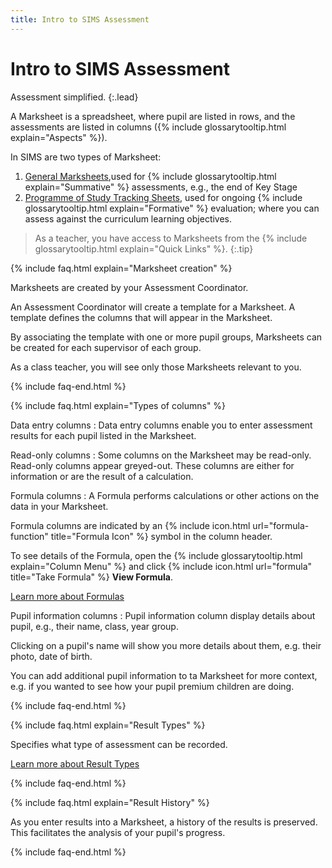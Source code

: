 ```yaml
---
title: Intro to SIMS Assessment
---
```


# Intro to SIMS Assessment

Assessment simplified.
{:.lead}

A Marksheet is a spreadsheet, where pupil are listed in rows, and the assessments are listed in columns ({% include glossarytooltip.html explain="Aspects" %}).

In SIMS are two types of Marksheet:

1. [General Marksheets](ms-ass),used for {% include glossarytooltip.html explain="Summative" %} assessments, e.g., the end of Key Stage
1. [Programme of Study Tracking Sheets](ms-pos), used for ongoing {% include glossarytooltip.html explain="Formative" %} evaluation; where you can assess against the curriculum learning objectives.

> As a teacher, you have access to Marksheets from the {% include glossarytooltip.html explain="Quick Links" %}.
{:.tip}

{% include faq.html explain="Marksheet creation" %}

Marksheets are created by your Assessment Coordinator.

An Assessment Coordinator will create a template for a Marksheet. A template defines the columns that will appear in the Marksheet.

By associating the template with one or more pupil groups, Marksheets can be created for each supervisor of each group.

As a class teacher, you will see only those Marksheets relevant to you.

{% include faq-end.html  %}

{% include faq.html explain="Types of columns" %}

Data entry columns
: Data entry columns enable you to enter assessment results for each pupil listed in the Marksheet.

Read-only columns
: Some columns on the Marksheet may be read-only. Read-only columns appear greyed-out. These columns are either for information or are the result of a calculation.

Formula columns
: A Formula performs calculations or other actions on the data in your Marksheet. 

Formula columns are indicated by an {% include icon.html url="formula-function" title="Formula Icon" %} symbol in the column header.

To see details of the Formula, open the {% include glossarytooltip.html explain="Column Menu" %} and click {% include icon.html url="formula" title="Take Formula" %} **View Formula**.

[Learn more about Formulas](formulas-intro)

Pupil information columns
: Pupil information column display details about pupil, e.g., their name, class, year group.

Clicking on a pupil's name will show you more details about them, e.g. their photo, date of birth.

You can add additional pupil information to ta Marksheet for more context, e.g. if you wanted to see how your pupil premium children are doing.

{% include faq-end.html  %}

{% include faq.html explain="Result Types" %}

Specifies what type of assessment can be recorded.

[Learn more about Result Types](result-types)

{% include faq-end.html  %}

{% include faq.html explain="Result History" %}

As you enter results into a Marksheet, a history of the results is preserved. This facilitates the analysis of your pupil's progress.

{% include faq-end.html  %}